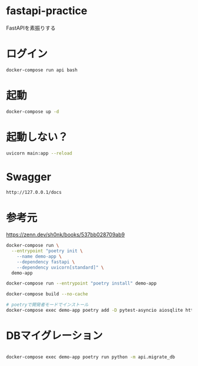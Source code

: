 # fastapi-practice
FastAPIを素振りする

# ログイン
```bash
docker-compose run api bash
```

# 起動
```bash
docker-compose up -d
```

# 起動しない？
```bash
uvicorn main:app --reload
```

# Swagger

```bash
http://127.0.0.1/docs
```

# 参考元

https://zenn.dev/sh0nk/books/537bb028709ab9


```bash
docker-compose run \
  --entrypoint "poetry init \
    --name demo-app \
    --dependency fastapi \
    --dependency uvicorn[standard]" \
  demo-app
```
```bash
docker-compose run --entrypoint "poetry install" demo-app
```

```bash
docker-compose build --no-cache
```


```bash
# poetryで開発者モードでインストール
docker-compose exec demo-app poetry add -D pytest-asyncio aiosqlite httpx
```

# DBマイグレーション
```bash

docker-compose exec demo-app poetry run python -m api.migrate_db
```